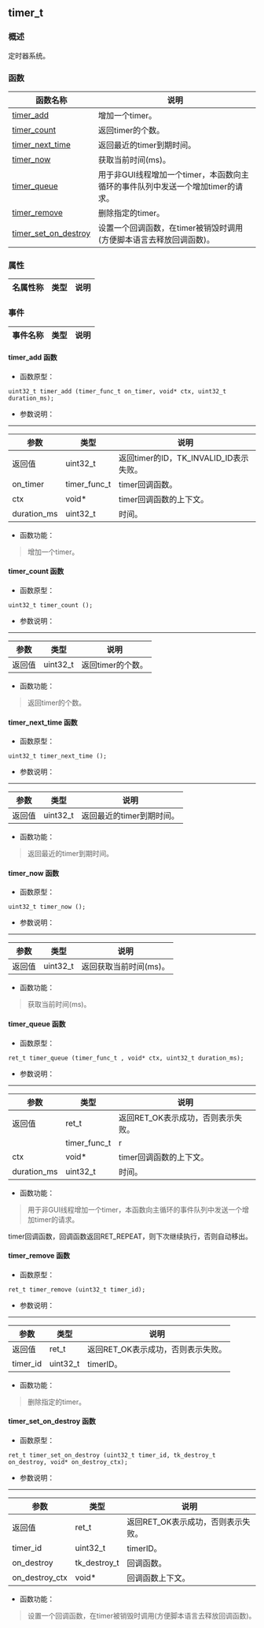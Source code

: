 ## timer\_t
### 概述
 定时器系统。

### 函数
<p id="timer_t_methods">

| 函数名称 | 说明 | 
| -------- | ------------ | 
| <a href="#timer_t_timer_add">timer\_add</a> |  增加一个timer。 |
| <a href="#timer_t_timer_count">timer\_count</a> |  返回timer的个数。 |
| <a href="#timer_t_timer_next_time">timer\_next\_time</a> |  返回最近的timer到期时间。 |
| <a href="#timer_t_timer_now">timer\_now</a> |  获取当前时间(ms)。 |
| <a href="#timer_t_timer_queue">timer\_queue</a> |  用于非GUI线程增加一个timer，本函数向主循环的事件队列中发送一个增加timer的请求。 |
| <a href="#timer_t_timer_remove">timer\_remove</a> |  删除指定的timer。 |
| <a href="#timer_t_timer_set_on_destroy">timer\_set\_on\_destroy</a> |  设置一个回调函数，在timer被销毁时调用(方便脚本语言去释放回调函数)。 |
### 属性
<p id="timer_t_properties">

| 名属性称 | 类型 | 说明 | 
| -------- | ----- | ------------ | 
### 事件
<p id="timer_t_events">

| 事件名称 | 类型  | 说明 | 
| -------- | ----- | ------- | 
#### timer\_add 函数
* 函数原型：

```
uint32_t timer_add (timer_func_t on_timer, void* ctx, uint32_t duration_ms);
```

* 参数说明：

-----------------------

| 参数 | 类型 | 说明 |
| -------- | ----- | --------- |
| 返回值 | uint32\_t | 返回timer的ID，TK\_INVALID\_ID表示失败。 |
| on\_timer | timer\_func\_t | timer回调函数。 |
| ctx | void* | timer回调函数的上下文。 |
| duration\_ms | uint32\_t | 时间。 |
* 函数功能：

> <p id="timer_t_timer_add"> 增加一个timer。




#### timer\_count 函数
* 函数原型：

```
uint32_t timer_count ();
```

* 参数说明：

-----------------------

| 参数 | 类型 | 说明 |
| -------- | ----- | --------- |
| 返回值 | uint32\_t | 返回timer的个数。 |
* 函数功能：

> <p id="timer_t_timer_count"> 返回timer的个数。




#### timer\_next\_time 函数
* 函数原型：

```
uint32_t timer_next_time ();
```

* 参数说明：

-----------------------

| 参数 | 类型 | 说明 |
| -------- | ----- | --------- |
| 返回值 | uint32\_t | 返回最近的timer到期时间。 |
* 函数功能：

> <p id="timer_t_timer_next_time"> 返回最近的timer到期时间。




#### timer\_now 函数
* 函数原型：

```
uint32_t timer_now ();
```

* 参数说明：

-----------------------

| 参数 | 类型 | 说明 |
| -------- | ----- | --------- |
| 返回值 | uint32\_t | 返回获取当前时间(ms)。 |
* 函数功能：

> <p id="timer_t_timer_now"> 获取当前时间(ms)。




#### timer\_queue 函数
* 函数原型：

```
ret_t timer_queue (timer_func_t , void* ctx, uint32_t duration_ms);
```

* 参数说明：

-----------------------

| 参数 | 类型 | 说明 |
| -------- | ----- | --------- |
| 返回值 | ret\_t | 返回RET\_OK表示成功，否则表示失败。 |
|  | timer\_func\_t | r |
| ctx | void* | timer回调函数的上下文。 |
| duration\_ms | uint32\_t | 时间。 |
* 函数功能：

> <p id="timer_t_timer_queue"> 用于非GUI线程增加一个timer，本函数向主循环的事件队列中发送一个增加timer的请求。
 timer回调函数，回调函数返回RET_REPEAT，则下次继续执行，否则自动移出。




#### timer\_remove 函数
* 函数原型：

```
ret_t timer_remove (uint32_t timer_id);
```

* 参数说明：

-----------------------

| 参数 | 类型 | 说明 |
| -------- | ----- | --------- |
| 返回值 | ret\_t | 返回RET\_OK表示成功，否则表示失败。 |
| timer\_id | uint32\_t | timerID。 |
* 函数功能：

> <p id="timer_t_timer_remove"> 删除指定的timer。




#### timer\_set\_on\_destroy 函数
* 函数原型：

```
ret_t timer_set_on_destroy (uint32_t timer_id, tk_destroy_t on_destroy, void* on_destroy_ctx);
```

* 参数说明：

-----------------------

| 参数 | 类型 | 说明 |
| -------- | ----- | --------- |
| 返回值 | ret\_t | 返回RET\_OK表示成功，否则表示失败。 |
| timer\_id | uint32\_t | timerID。 |
| on\_destroy | tk\_destroy\_t | 回调函数。 |
| on\_destroy\_ctx | void* | 回调函数上下文。 |
* 函数功能：

> <p id="timer_t_timer_set_on_destroy"> 设置一个回调函数，在timer被销毁时调用(方便脚本语言去释放回调函数)。




